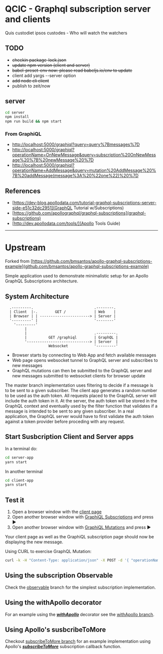 # QCIC - Graphql subscription server and clients

Quis custodiet ipsos custodes - Who will watch the watchers

## TODO

- ~~checkin package-lock.json~~
- ~~update npm version (client and server)~~
- ~~babel-preset-env now: please read babeljs.io/env to update~~
- client add yargs --server option
- ~~add node cli client~~
- publish to zeit/now

## server
```bash
cd server
npm install
npm run build && npm start
```
### From GraphiQL
- [http://localhost:5000/graphiql?query=query%7Bmessages%7D](Query)
- [http://localhost:5000/graphiql?operationName=OnNewMessage&query=subscription%20OnNewMessage%20%7B%20newMessage%20%7D](Subscribe)
- [http://localhost:5000/graphiql?operationName=AddMessage&query=mutation%20AddMessage%20%7B%20addMessage(message%3A%20%22one%22)%20%7D](Mutate)

## References
- [https://dev-blog.apollodata.com/tutorial-graphql-subscriptions-server-side-e51c32dc2951](GraphQL Tutorial w/Subscriptions)
- [https://github.com/apollographql/graphql-subscriptions](graphql-subscriptions)
- [http://dev.apollodata.com/tools/](Apollo Tools Guide)

-----------------------
# Upstream
Forked from [https://github.com/bmsantos/apollo-graphql-subscriptions-example](github.com/bmsantos/apollo-graphql-subscriptions-example)

Simple application used to demonstrate minimalistic setup for an Apollo GraphQL Subscriptions architecture.

## System Architecture

```text
  .---------.                            .--------.
  | Client  |-.        GET /             | Web    |
  | Browser | | -----------------------> | Server |
  '---------' |                          '--------'
    '---------'
         |
         |                               .---------.
         |          GET /graphiql        | GraphQL |
         '-----------------------------> | Server  |
                    Websocket            '---------'
```

 * Browser starts by connecting to Web App and fetch available messages
 * Web page opens websocket tunnel to GraphQL server and subscribes to new messages
 * GraphQL mutations can then be submitted to the GraphQL server and new messages submitted to websocket clients for browser update

The master branch implementation uses filtering to decide if a message is to be sent to a given subscriber. The client app generates a random number to be used as the auth token. All requests placed to the GraphQL server will include the auth token in it. At the server, the auth token will be stored in the GraphQL context and eventually used by the filter function that validates if a message is intended to be sent to any given subscriber. In a real application, the GraphQL server would have to first validate the auth token against a token provider before proceding with any request. 


## Start Susbcription Client and Server apps

In a terminal do:

```bash
cd server-app
yarn start
```

In another terminal

```bash
cd client-app
yarn start
```

## Test it

1. Open a browser window with the [client page](http://localhost:3000)
1. Open another browser window with [GraphiQL Subscriptions](http://localhost:5000/graphiql?operationName=OnNewMessage&query=subscription+OnNewMessage+%7B%0A++newMessage(userId%3A+123)%0A%7D) and press ►
1. Open another browser window with [GraphiQL Mutations](http://localhost:5000/graphiql?operationName=AddMessage&query=mutation+AddMessage%28%24message%3A+String%21%2C+%24broadcast%3A+Boolean%21%29+%7B%0A+addMessage%28message%3A+%24message%2C+broadcast%3A+%24broadcast%29%0A%7D&variables=%7B%0A+%22message%22%3A+%22Kombucha%22%2C%0A+%22broadcast%22%3A+true%0A%7D) and press ►


Your client page as well as the GraphiQL subscription page should now be displaying the new message.

Using CURL to exercise GraphQL Mutation:
```bash
curl -k -H "Content-Type: application/json" -X POST -d '{ "operationName": null, "query": "mutation AddMessage { addMessage(message: \"My CURL message\", broadcast: false) }", "variables": "{}" }' http://localhost:5060/graphql
```

## Using the subscription Observable

Check the [observable](https://github.com/bmsantos/apollo-graphql-subscriptions-example/tree/observable) branch for the simplest subscription implementation.


## Using the withApollo decorator

For an example using the [***withApollo***](http://dev.apollodata.com/react/higher-order-components.html#withApollo) decorator see the [withApollo branch](https://github.com/bmsantos/apollo-graphql-subscriptions-example/tree/withApollo).


## Using Apollo's susbcribeToMore

Checkout [subscribeToMore branch](https://github.com/bmsantos/apollo-graphql-subscriptions-example/tree/subscribeToMore) for an example implementation using Apollo's [***subscribeToMore***](http://dev.apollodata.com/react/subscriptions.html#subscribe-to-more) subscription callback function.
